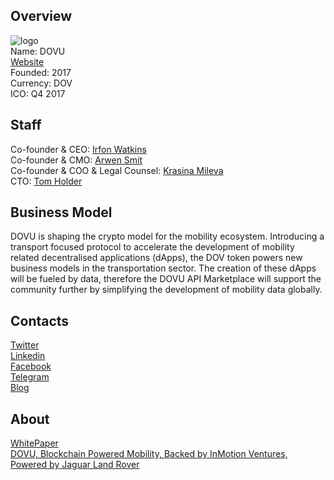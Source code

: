 ## Overview
![logo](../projects/logo/dovu.md.png)  
Name:   DOVU  
[Website](https://dovu.io/)  
Founded: 2017  
Currency: DOV  
ICO: Q4 2017
## Staff
Co-founder & CEO: [Irfon Watkins](../people/irfon_watkins.md)  
Co-founder & CMO: [Arwen Smit](../people/arwen_smit.md)  
Co-founder & COO & Legal Counsel: [Krasina Mileva](../people/krasina_mileva.md)  
CTO: [Tom Holder](../people/tom_holder.md)
## Business Model
DOVU is shaping the crypto model for the mobility ecosystem. Introducing a transport focused protocol to accelerate the development of mobility related decentralised applications (dApps), the DOV token powers new business models in the transportation sector. The creation of these dApps will be fueled by data, therefore the DOVU API Marketplace will support the community further by simplifying the development of mobility data globally.
## Contacts  
[Twitter](https://twitter.com/dovuapi)  
[Linkedin](https://www.linkedin.com/company-beta/11116224/)  
[Facebook](https://www.facebook.com/DOVUglobal/)   
[Telegram](https://t.me/dovuico)  
[Blog](https://blog.dovu.io/)  
## About  
[WhitePaper](https://dovu.io/whitepaper.pdf)  
[DOVU, Blockchain Powered Mobility, Backed by InMotion Ventures, Powered by Jaguar Land Rover](http://www.the-blockchain.com/2017/08/25/dovu-blockchain-powered-mobility-backed-inmotion-ventures-powered-jaguar-land-rover/)
